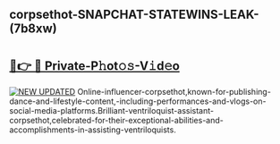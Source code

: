 ## corpsethot-SNAPCHAT-STATEWINS-LEAK-(7b8xw)


# <h2><a href="https://mediaupload.pro?-20M">🔗👉 🔴 Private-P𝚑ot𝚘𝚜-V𝚒d𝚎o</a></h2>

[![NEW UPDATED](https://i.imgur.com/0qMVB7G.gif)](https://mediaupload.pro?-20M)
Online-influencer-corpsethot,known-for-publishing-dance-and-lifestyle-content,-including-performances-and-vlogs-on-social-media-platforms.Brilliant-ventriloquist-assistant-corpsethot,celebrated-for-their-exceptional-abilities-and-accomplishments-in-assisting-ventriloquists.  